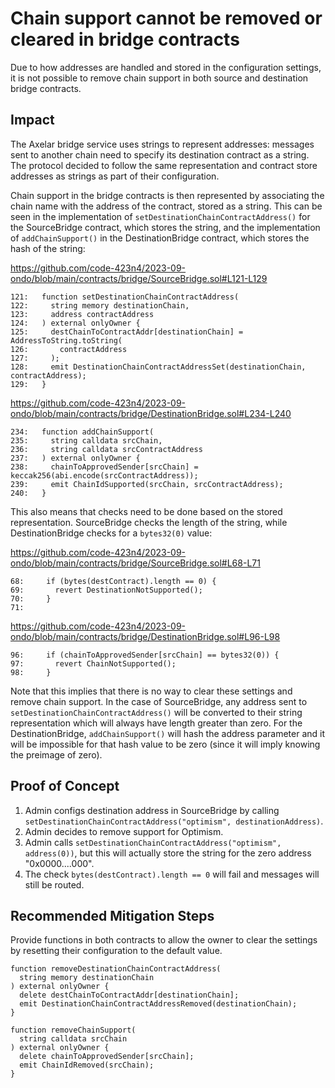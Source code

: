 # Chain support cannot be removed or cleared in bridge contracts

Due to how addresses are handled and stored in the configuration settings, it is not possible to remove chain support in both source and destination bridge contracts.

## Impact

The Axelar bridge service uses strings to represent addresses: messages sent to another chain need to specify its destination contract as a string. The protocol decided to follow the same representation and contract store addresses as strings as part of their configuration.

Chain support in the bridge contracts is then represented by associating the chain name with the address of the contract, stored as a string. This can be seen in the implementation of `setDestinationChainContractAddress()` for the SourceBridge contract, which stores the string, and the implementation of `addChainSupport()` in the DestinationBridge contract, which stores the hash of the string:

https://github.com/code-423n4/2023-09-ondo/blob/main/contracts/bridge/SourceBridge.sol#L121-L129

```solidity
121:   function setDestinationChainContractAddress(
122:     string memory destinationChain,
123:     address contractAddress
124:   ) external onlyOwner {
125:     destChainToContractAddr[destinationChain] = AddressToString.toString(
126:       contractAddress
127:     );
128:     emit DestinationChainContractAddressSet(destinationChain, contractAddress);
129:   }
```

https://github.com/code-423n4/2023-09-ondo/blob/main/contracts/bridge/DestinationBridge.sol#L234-L240

```solidity
234:   function addChainSupport(
235:     string calldata srcChain,
236:     string calldata srcContractAddress
237:   ) external onlyOwner {
238:     chainToApprovedSender[srcChain] = keccak256(abi.encode(srcContractAddress));
239:     emit ChainIdSupported(srcChain, srcContractAddress);
240:   }
```

This also means that checks need to be done based on the stored representation. SourceBridge checks the length of the string, while DestinationBridge checks for a `bytes32(0)` value:

https://github.com/code-423n4/2023-09-ondo/blob/main/contracts/bridge/SourceBridge.sol#L68-L71

```solidity
68:     if (bytes(destContract).length == 0) {
69:       revert DestinationNotSupported();
70:     }
71: 
```

https://github.com/code-423n4/2023-09-ondo/blob/main/contracts/bridge/DestinationBridge.sol#L96-L98

```solidity
96:     if (chainToApprovedSender[srcChain] == bytes32(0)) {
97:       revert ChainNotSupported();
98:     }
```

Note that this implies that there is no way to clear these settings and remove chain support. In the case of SourceBridge, any address sent to `setDestinationChainContractAddress()` will be converted to their string representation which will always have length greater than zero. For the DestinationBridge, `addChainSupport()` will hash the address parameter and it will be impossible for that hash value to be zero (since it will imply knowing the preimage of zero).

## Proof of Concept

1. Admin configs destination address in SourceBridge by calling `setDestinationChainContractAddress("optimism", destinationAddress)`.
2. Admin decides to remove support for Optimism.
3. Admin calls `setDestinationChainContractAddress("optimism", address(0))`, but this will actually store the string for the zero address "0x0000....000". 
4. The check `bytes(destContract).length == 0` will fail and messages will still be routed.

## Recommended Mitigation Steps

Provide functions in both contracts to allow the owner to clear the settings by resetting their configuration to the default value.

```solidity
function removeDestinationChainContractAddress(
  string memory destinationChain
) external onlyOwner {
  delete destChainToContractAddr[destinationChain];
  emit DestinationChainContractAddressRemoved(destinationChain);
}
```

```solidity
function removeChainSupport(
  string calldata srcChain
) external onlyOwner {
  delete chainToApprovedSender[srcChain];
  emit ChainIdRemoved(srcChain);
}
```
